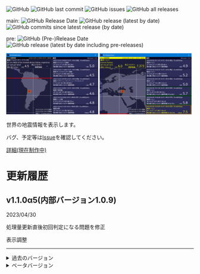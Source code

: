 <!--GitHub用開始-->
![GitHub](https://img.shields.io/github/license/Ichihai1415/WorldQuakeViewer)
![GitHub last commit](https://img.shields.io/github/last-commit/Ichihai1415/WorldQuakeViewer)
![GitHub issues](https://img.shields.io/github/issues/Ichihai1415/WorldQuakeViewer)
![GitHub all releases](https://img.shields.io/github/downloads/Ichihai1415/WorldQuakeViewer/total)

main:
![GitHub Release Date](https://img.shields.io/github/release-date/Ichihai1415/WorldQuakeViewer)
![GitHub release (latest by date)](https://img.shields.io/github/v/release/Ichihai1415/WorldQuakeViewer)
![GitHub commits since latest release (by date)](https://img.shields.io/github/commits-since/Ichihai1415/WorldQuakeViewer/latest)
<!--臨時-->
pre:
![GitHub (Pre-)Release Date](https://img.shields.io/github/release-date-pre/Ichihai1415/WorldQuakeViewer)
![GitHub release (latest by date including pre-releases)](https://img.shields.io/github/v/release/Ichihai1415/WorldQuakeViewer?include_prereleases)

<div display="flex">
  <img alt="v1.0.0" src="https://github.com/Ichihai1415/WorldQuakeViewer/blob/main/image/WQV_20221224_v1.0.0.png" width="49%" />
  <img alt="v1.0.4" src="https://github.com/Ichihai1415/WorldQuakeViewer/blob/main/image/WQV_20230206_v1.0.4.png" width="49%" />
</div>
<!--GitHub用終了-->

世界の地震情報を表示します。

バグ、予定等は[Issue](https://github.com/Ichihai1415/WorldQuakeViewer/issues)を確認してください。

[詳細(現在制作中)](https://Ichihai1415.github.io/programs/released/wqv/)

# 更新履歴
## v1.1.0α5(内部バージョン1.0.9)
2023/04/30

処理量更新直後初回判定になる問題を修正

表示調整

---
<details><summary>過去のバージョン</summary><div>


## v1.1.0α4(内部バージョン1.0.8)
2023/04/30

震源コード取得処理変更

処理数調整可能に

小規模コード修正

## v1.1.0α3(内部バージョン1.0.7)
2023/03/14

※一部の機能を先行公開します。不完全なところもあるためご注意ください。

最新の情報のMMIに()がつく問題を修正

## v1.1.0α2(内部バージョン1.0.6)
2023/03/12

※一部の機能を先行公開します。不完全なところもあるためご注意ください。

更新検知の対象を分割

地震履歴保存方法調整

その他コード修正(中規模、一部の動作がおかしくなる可能性あり)

## v1.1.0α1(内部バージョン1.0.5)
2023/03/11

※一部の機能を先行公開します。不完全なところもあるためご注意ください。

feedの取得先をweekに(インデックスが範囲を超えていますエラーの対処)

改正メルカリ震度階級・最大速度・気象庁震度階級の相互変換機能追加

動作ログ出力追加(内部に保存され1時間ごとに削除されます。保存しない場合"nolog.txt"を実行ファイルと同じフォルダに入れてください。(仮処置))

震源ログの自動削除を無効化(長期間起動しているとメモリ使用率が大きくなる可能性があります。右クリックメニューで削除できます。)

その他コード修正(中規模、一部の動作がおかしくなる可能性あり)

## v1.0.4
2023/01/02

更新確認処理を修正

画面表示タイミングを変更

## v1.0.3
2022/12/25

新規情報追加時履歴の表示が変わらない問題を修正

Y座標がはみ出す場合収まるように

## v1.0.2
2022/12/24

初回起動時エラーになる問題を修正

## v1.0.1
2022/12/24

履歴更新処理・棒読みちゃん送信テキスト修正

その他一部修正

## v1.0.0
2022/12/24

履歴表示機能等追加

設定画面追加

更新処理を履歴すべて(7件)で行います。

などなど

</div></details>
<details><summary>ベータバージョン</summary><div>
[ここ](https://github.com/Ichihai1415/WorldQuakeViewer_Beta)にあります。

## v0.2.6
7/16

メッセージ表示機能追加

アップデータミス修正

## v0.2.5
7/12

情報が更新しても表示されない問題を修正

ログの保存フォルダをさらに細かく

ログ出力、ツイートでのエラー時の動作を調整

## v0.2.4
7/9

表示、ログ、ツイート文微修正

## v0.2.3
7/2

アップデータ実装(ダウンロードと解凍のみ)

表示、ログ、ツイート文微修正

## v0.2.2
5/18

表示微修正

ログ出力機能追加

## v0.2.1
4/30

地図描画ミス修正(完全)

地図に赤道・本初子午線がわかりやすく

## v0.2.0
4/29

震源印対応

ツイート文調整(緯度経度、「更新」←直前と比較しているためつかない場合あり)

地図描画ミス修正(まだ南緯の時描画が正常ではない)

一部処理変更

## v0.1.1
4/21

地図描画ミス修正(まだ南緯の時描画が正常ではない)

## v0.1.0
4/21

震源名日本語対応

震源を中心としたマップ表示

</div></details>